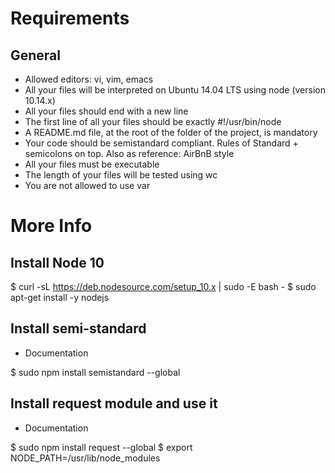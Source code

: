 # Requirements
## General
- Allowed editors: vi, vim, emacs
- All your files will be interpreted on Ubuntu 14.04 LTS using node (version 10.14.x)
- All your files should end with a new line
- The first line of all your files should be exactly #!/usr/bin/node
- A README.md file, at the root of the folder of the project, is mandatory
- Your code should be semistandard compliant. Rules of Standard + semicolons on top. Also as reference: AirBnB style
- All your files must be executable
- The length of your files will be tested using wc
- You are not allowed to use var

# More Info
## Install Node 10
$ curl -sL https://deb.nodesource.com/setup_10.x | sudo -E bash -
$ sudo apt-get install -y nodejs

## Install semi-standard
- Documentation

$ sudo npm install semistandard --global

## Install request module and use it
- Documentation

$ sudo npm install request --global
$ export NODE_PATH=/usr/lib/node_modules
